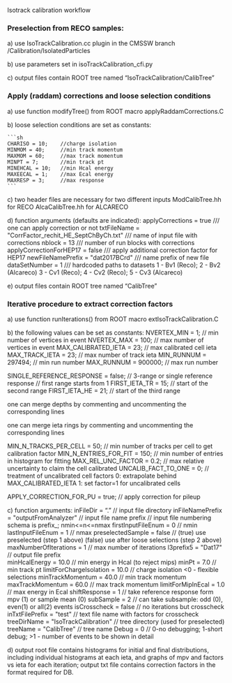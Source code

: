 
Isotrack calibration workflow

### Preselection from RECO samples:
a) use IsoTrackCalibration.cc plugin in the CMSSW branch 
/Calibration/IsolatedParticles

b) use parameters set in isoTrackCalibration_cfi.py

c) output files contain ROOT tree named “IsoTrackCalibration/CalibTree”


### Apply (raddam) corrections and loose selection conditions

a) use function modifyTree() from ROOT macro applyRaddamCorrections.C

b) loose selection conditions are set as constants:

    ```sh
    CHARISO = 10;    //charge isolation
    MINMOM = 40;     //min track momentum
    MAXMOM = 60;     //max track momentum
    MINPT = 7;       //min track pt
    MINEHCAL = 10;   //min Hcal energy   
    MAXEECAL = 1;    //max Ecal energy
    MAXRESP = 3;     //max response
    ```

c) two header files are necessary for two different inputs
ModCalibTree.hh for RECO
AlcaCalibTree.hh for ALCARECO

d) function arguments (defaults are indicated):
applyCorrections = true                             /// one can apply correction or not
txtFileName = "CorrFactor_rechit_HE_SeptChByCh.txt" /// name of input file with corrections
nblock = 13                                         /// number of run blocks with corrections
applyCorrectionForHEP17 = false                     /// apply additional correction factor for HEP17
newFileNamePrefix = "dat2017BCrd"                   /// name prefix of new file
dataSetNumber = 1                                   /// hardcoded paths to datasets
                                                        1 - Bv1 (Reco); 2 - Bv2 (Alcareco)
		                                              3 - Cv1 (Reco); 4 - Cv2 (Reco); 
                                                         5 - Cv3 (Alcareco)


e) output files contain ROOT tree named “CalibTree”


 
### Iterative procedure to extract correction factors

a) use function runIterations() from ROOT macro extIsoTrackCalibration.C

b) the following values can be set as constants:
NVERTEX_MIN = 1;           // min number of vertices in event
NVERTEX_MAX = 100;         // max number of vertices in event
MAX_CALIBRATED_IETA = 23;  // max calibrated cell ieta
MAX_TRACK_IETA = 23;       // max number of track ieta
MIN_RUNNUM = 297494;       // min run number 
MAX_RUNNUM = 900000;       // max run number 


SINGLE_REFERENCE_RESPONSE = false;  // 3-range or single reference response 
                                    // first range starts from 1
FIRST_IETA_TR = 15;                 // start of the second range
FIRST_IETA_HE = 21;                 // start of the third range

one can merge depths by commenting and uncommenting the corresponding lines

one can merge ieta rings by commenting and uncommenting the corresponding lines

MIN_N_TRACKS_PER_CELL = 50;     // min number of tracks per cell to get calibration factor
MIN_N_ENTRIES_FOR_FIT = 150;    // min number of entries in histogram for fitting
MAX_REL_UNC_FACTOR = 0.2;       // max relative uncertainty to claim the cell calibrated
UNCALIB_FACT_TO_ONE = 0;        // treatment of uncalibrated cell factors
                                   0: extrapolate behind MAX_CALIBRATED_IETA
                                   1: set factor=1 for uncalibrated cells

APPLY_CORRECTION_FOR_PU = true;  // apply correction for pileup

c) function arguments:
inFileDir = “.”                         // input file directory
inFileNamePrefix = "outputFromAnalyzer" // input file name prefix
                                        // input file numbering schema is prefix_<n>; nmin<=n<=nmax
firstInputFileEnum = 0                  // nmin
lastInputFileEnum = 1                   // nmax
preselectedSample = false               // (true) use preselected (step 1 above)
                                           (false) use after loose selections (step 2 above)  
maxNumberOfIterations = 1               // max number of iterations
l3prefix5 = "Dat17"                     // output file prefix     
minHcalEnergy = 10.0                    // min energy in Hcal (to reject mips)
minPt = 7.0                             // min track pt
limitForChargeIsolation = 10.0          // charge isolation
                                            <0 - flexible selections
minTrackMomentum = 40.0                 // min track momentum 
maxTrackMomentum = 60.0                 // max track momentum
limitForMipInEcal = 1.0                 // max energy in Ecal
shiftResponse = 1                       // take reference response form mpv (1) or sample mean (0) 
subSample = 2                           // can take subsample: odd (0), even(1) or all(2) events
isCrosscheck = false                    // no iterations but crosscheck
inTxtFilePrefix = "test"                // text file name with factors for crosscheck 
treeDirName = "IsoTrackCalibration"     // tree directory (used for preselected)
treeName = "CalibTree"                  // tree name
Debug = 0                               // 0-no debugging; 1-short debug; 
                                           >1 - number of events to be shown in detail


d) output root file contains histograms for initial and final distributions, including individual histograms at each ieta, and graphs of mpv and factors vs ieta for each iteration;
output txt file contains correction factors in the format required for DB.   

